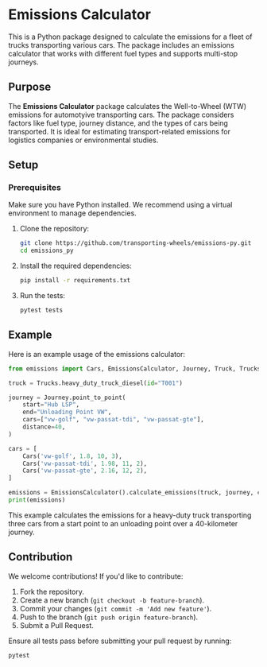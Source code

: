 # Emissions Calculator

This is a Python package designed to calculate the emissions for a fleet of trucks transporting various cars. The package includes an emissions calculator that works with different fuel types and supports multi-stop journeys.

## Purpose

The **Emissions Calculator** package calculates the Well-to-Wheel (WTW) emissions for automotyive transporting cars. The package considers factors like fuel type, journey distance, and the types of cars being transported. It is ideal for estimating transport-related emissions for logistics companies or environmental studies.

## Setup

### Prerequisites

Make sure you have Python installed. We recommend using a virtual environment to manage dependencies.

1. Clone the repository:

    ```bash
    git clone https://github.com/transporting-wheels/emissions-py.git
    cd emissions_py
    ```

2. Install the required dependencies:

    ```bash
    pip install -r requirements.txt
    ```

3. Run the tests:
    ```bash
    pytest tests
    ```

## Example

Here is an example usage of the emissions calculator:

```python
from emissions import Cars, EmissionsCalculator, Journey, Truck, Trucks

truck = Trucks.heavy_duty_truck_diesel(id="T001")

journey = Journey.point_to_point(
    start="Hub LSP",
    end="Unloading Point VW",
    cars=["vw-golf", "vw-passat-tdi", "vw-passat-gte"],
    distance=40,
)

cars = [
    Cars('vw-golf', 1.8, 10, 3),
    Cars('vw-passat-tdi', 1.98, 11, 2),
    Cars('vw-passat-gte', 2.16, 12, 2),
]

emissions = EmissionsCalculator().calculate_emissions(truck, journey, cars)
print(emissions)
```

This example calculates the emissions for a heavy-duty truck transporting three cars from a start point to an unloading point over a 40-kilometer journey.

## Contribution

We welcome contributions! If you'd like to contribute:

1. Fork the repository.
2. Create a new branch (`git checkout -b feature-branch`).
3. Commit your changes (`git commit -m 'Add new feature'`).
4. Push to the branch (`git push origin feature-branch`).
5. Submit a Pull Request.

Ensure all tests pass before submitting your pull request by running:

```bash
pytest
```
